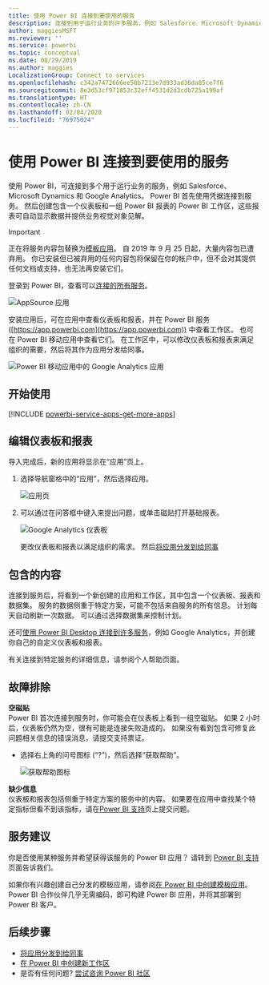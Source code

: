 ```yaml
---
title: 使用 Power BI 连接到要使用的服务
description: 连接到用于运行业务的许多服务，例如 Salesforce、Microsoft Dynamics CRM 和 Google Analytics。
author: maggiesMSFT
ms.reviewer: ''
ms.service: powerbi
ms.topic: conceptual
ms.date: 08/29/2019
ms.author: maggies
LocalizationGroup: Connect to services
ms.openlocfilehash: c342a7472666ee50b7213e7d933ad36da85ce7f6
ms.sourcegitcommit: 8e3d53cf971853c32eff4531d2d3cdb725a199af
ms.translationtype: HT
ms.contentlocale: zh-CN
ms.lasthandoff: 02/04/2020
ms.locfileid: "76975024"
---
```

# <a name="connect-to-the-services-you-use-with-power-bi"></a>使用 Power BI 连接到要使用的服务
使用 Power BI，可连接到多个用于运行业务的服务，例如 Salesforce、Microsoft Dynamics 和 Google Analytics。 Power BI 首先使用凭据连接到服务。 然后创建包含一个仪表板和一组 Power BI 报表的 Power BI 工作区，这些报表可自动显示数据并提供业务视觉对象见解。

>[!IMPORTANT]
>正在将服务内容包替换为[模板应用](https://docs.microsoft.com/power-bi/service-template-apps-overview)。 自 2019 年 9 月 25 日起，大量内容包已遭弃用。 你已安装但已被弃用的任何内容包将保留在你的帐户中，但不会对其提供任何文档或支持，也无法再安装它们。

登录到 Power BI，查看可以[连接的所有服务](https://app.powerbi.com/getdata/services)。 

![AppSource 应用](media/service-connect-to-services/overview.png)

安装应用后，可在应用中查看仪表板和报表，并在 Power BI 服务 ([https://app.powerbi.com](https://app.powerbi.com)) 中查看工作区。 也可在 Power BI 移动应用中查看它们。 在工作区中，可以修改仪表板和报表来满足组织的需要，然后将其作为应用分发给同事。 

![Power BI 移动应用中的 Google Analytics 应用](media/service-connect-to-services/power-bi-service-mobile-app-240.png)

## <a name="get-started"></a>开始使用
[!INCLUDE [powerbi-service-apps-get-more-apps](./includes/powerbi-service-apps-get-more-apps.md)]

## <a name="edit-the-dashboard-and-reports"></a>编辑仪表板和报表
导入完成后，新的应用将显示在“应用”页上。

1. 选择导航窗格中的“应用”，然后选择应用。
   
     ![应用页](media/service-connect-to-services/power-bi-service-apps-open-app.png)
2. 可以通过在问答框中键入来提出问题，或单击磁贴打开基础报表。 
   
    ![Google Analytics 仪表板](media/service-connect-to-services/googleanalytics2.png)
   
    更改仪表板和报表以满足组织的需求。 然后[将应用分发到给同事](service-create-distribute-apps.md)

## <a name="whats-included"></a>包含的内容
连接到服务后，将看到一个新创建的应用和工作区，其中包含一个仪表板、报表和数据集。 服务的数据侧重于特定方案，可能不包括来自服务的所有信息。 计划每天自动刷新一次数据。 可以通过选择数据集来控制计划。

还可[使用 Power BI Desktop 连接到许多服务](desktop-data-sources.md)，例如 Google Analytics，并创建你自己的自定义仪表板和报表。  

有关连接到特定服务的详细信息，请参阅个人帮助页面。

## <a name="troubleshooting"></a>故障排除
**空磁贴**  
Power BI 首次连接到服务时，你可能会在仪表板上看到一组空磁贴。 如果 2 小时后，仪表板仍然为空，很有可能是连接失败造成的。 如果没有看到包含可修复此问题相关信息的错误消息，请提交支持票证。

* 选择右上角的问号图标 (“?”)，然后选择“获取帮助”。
  
    ![获取帮助图标](media/service-connect-to-services/power-bi-service-get-help.png)

**缺少信息**  
仪表板和报表包括侧重于特定方案的服务中的内容。 如果要在应用中查找某个特定指标但看不到该指标，请在[Power BI 支持](https://support.powerbi.com/forums/265200-power-bi)页上提交问题。

## <a name="suggesting-services"></a>服务建议
你是否使用某种服务并希望获得该服务的 Power BI 应用？ 请转到 [Power BI 支持](https://support.powerbi.com/forums/265200-power-bi)页面告诉我们。

如果你有兴趣创建自己分发的模板应用，请参阅[在 Power BI 中创建模板应用](service-template-apps-create.md)。 Power BI 合作伙伴几乎无需编码，即可构建 Power BI 应用，并将其部署到 Power BI 客户。 

## <a name="next-steps"></a>后续步骤
* [将应用分发到给同事](service-create-distribute-apps.md)
* [在 Power BI 中创建新工作区](service-create-the-new-workspaces.md)
* 是否有任何问题? [尝试咨询 Power BI 社区](https://community.powerbi.com/)

